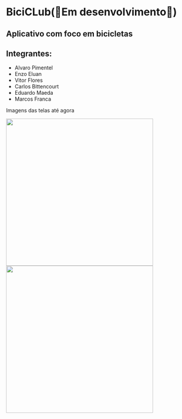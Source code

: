 <h1>BiciCLub(🚧Em desenvolvimento🚧)</h1>
<h2>Aplicativo com foco em bicicletas</h2>
<h2>Integrantes:</h2>
<ul>
  <li>Alvaro Pimentel</li>
  <li>Enzo Eluan</li>
  <li>Vitor Flores</li>
  <li>Carlos Bittencourt</li>
  <li>Eduardo Maeda</li>
  <li>Marcos Franca</li>
</ul>
<p>Imagens das telas até agora</p>
<img src="https://github.com/AlvaroPimente1/BiciCLub/assets/87027582/4632c32a-ed17-4ed6-a146-df4485c1c37d" width="400" />
<img src="https://github.com/AlvaroPimente1/BiciCLub/assets/87027582/5e41b01b-03cc-43e9-a0af-166534dfe3fe" width="400" />

